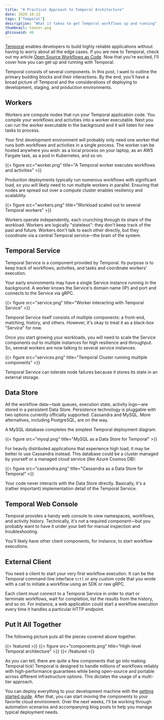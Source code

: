 ```yaml
---
title: "A Practical Approach to Temporal Architecture"
date: 2020-10-22
tags: ["Temporal"]
description: "What it takes to get Temporal workflows up and running"
thumbnail: teaser.png
ghissueid: 46
---
```


[Temporal](https://temporal.io) enables developers to build highly reliable applications without having to worry about all the edge cases. If you are new to Temporal, check out my article [Open Source Workflows as Code](https://mikhail.io/2020/10/temporal-open-source-workflows-as-code/). Now that you're excited, I'll cover how you can get up and running with Temporal.

Temporal consists of several components. In this post, I want to outline the primary building blocks and their interactions. By the end, you'll have a broad picture of Temporal and the considerations of deploying to development, staging, and production environments.

## Workers

Workers are compute nodes that run your Temporal application code. You compile your workflows and activities into a worker executable. Next you can run the worker executable in the background and it will listen for new tasks to process.

Your first development environment will probably only need one worker that runs both workflows and activities in a single process. The worker can be hosted anywhere you wish: as a local process on your laptop, as an AWS Fargate task, as a pod in Kubernetes, and so on.

{{< figure src="worker.png" title="A Temporal worker executes workflows and activities" >}}

Production deployments typically run numerous workflows with significant load, so you will likely need to run multiple workers in parallel. Ensuring that nodes are spread out over a compute cluster enables resiliency and scalability.

{{< figure src="workers.png" title="Workload scaled out to several Temporal workers" >}}

Workers operate independently, each crunching through its share of the workload. Workers are logically "stateless": they don't keep track of the past and future. Workers don't talk to each other directly, but they coordinate via a central Temporal service&mdash;the brain of the system.

## Temporal Service

Temporal Service is a component provided by Temporal. Its purpose is to keep track of workflows, activities, and tasks and coordinate workers' execution.

Your early environments may have a single Service instance running in the background. A worker knows the Service's domain name (IP) and port and connects to the Service via gRPC.

{{< figure src="service.png" title="Worker interacting with Temporal Service" >}}

Temporal Service itself consists of multiple components: a front-end, matching, history, and others. However, it's okay to treat it as a black-box "Service" for now.

Once you start growing your workloads, you will need to scale the Service components out to multiple instances for high resilience and throughput. So, several workers are now talking to several service instances.

{{< figure src="services.png" title="Temporal Cluster running multiple components" >}}

Temporal Service can tolerate node failures because it stores its state in an external storage.

## Data Store

All the workflow data&mdash;task queues, execution state, activity logs&mdash;are stored in a persistent Data Store. Persistence technology is pluggable with two options currently officially supported: Cassandra and MySQL. More alternatives, including PostgreSQL, are on the way.

A MySQL database completes the simplest Temporal deployment diagram.

{{< figure src="mysql.png" title="MySQL as a Data Store for Temporal" >}}

For heavily distributed applications that experience high load, it may be better to use Cassandra instead. This database could be a cluster managed by yourself or a managed cloud service (like Azure Cosmos DB):

{{< figure src="cassandra.png" title="Cassandra as a Data Store for Temporal" >}}

Your code never interacts with the Data Store directly. Basically, it's a (rather important) implementation detail of the Temporal Service.

## Temporal Web Console

Temporal provides a handy web console to view namespaces, workflows, and activity history. Technically, it's not a required component&mdash;but you probably want to have it under your belt for manual inspection and troubleshooting.

You'll likely have other client components, for instance, to start workflow executions.

## External Client

You need a client to start your very first workflow execution. It can be the Temporal command-line interface `tctl` or any custom code that you wrote with a call to initiate a workflow using an SDK or raw gRPC.

Each client must connect to a Temporal Service in order to start or terminate workflows, wait for completion, list the results from the history, and so on. For instance, a web application could start a workflow execution every time it handles a particular HTTP endpoint.

## Put It All Together

The following picture puts all the pieces covered above together.

{{< featured >}}
{{< figure src="components.png" title="High-level Temporal architecture" >}}
{{< /featured >}}

As you can tell, there are quite a few components that go into making Temporal tick! Temporal is designed to handle millions of workflows reliably with high-performance guarantees while being open-source and portable across different infrastructure options. This dictates the usage of a multi-tier approach.

You can deploy everything to your development machine with the [getting started guide](https://docs.temporal.io/docs/go-run-your-first-app/). After that, you can start moving the components to your favorite cloud environment. Over the next weeks, I'll be working through automation scenarios and accompanying blog posts to help you manage typical deployment needs.
